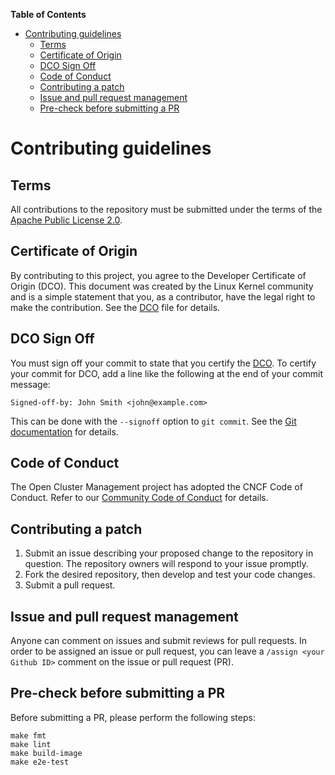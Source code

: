 **Table of Contents**

- [Contributing guidelines](#contributing-guidelines)
  - [Terms](#terms)
  - [Certificate of Origin](#certificate-of-origin)
  - [DCO Sign Off](#dco-sign-off)
  - [Code of Conduct](#code-of-conduct)
  - [Contributing a patch](#contributing-a-patch)
  - [Issue and pull request management](#issue-and-pull-request-management)
  - [Pre-check before submitting a PR](#pre-check-before-submitting-a-pr)

# Contributing guidelines

## Terms

All contributions to the repository must be submitted under the terms of the
[Apache Public License 2.0](https://www.apache.org/licenses/LICENSE-2.0).

## Certificate of Origin

By contributing to this project, you agree to the Developer Certificate of
Origin (DCO). This document was created by the Linux Kernel community and is a
simple statement that you, as a contributor, have the legal right to make the
contribution. See the
[DCO](https://github.com/open-cluster-management-io/community/blob/main/DCO) file
for details.

## DCO Sign Off

You must sign off your commit to state that you certify the
[DCO](https://github.com/open-cluster-management-io/community/blob/main/DCO). To
certify your commit for DCO, add a line like the following at the end of your
commit message:

```
Signed-off-by: John Smith <john@example.com>
```

This can be done with the `--signoff` option to `git commit`. See the
[Git documentation](https://git-scm.com/docs/git-commit#Documentation/git-commit.txt--s)
for details.

## Code of Conduct

The Open Cluster Management project has adopted the CNCF Code of Conduct. Refer
to our
[Community Code of Conduct](https://github.com/open-cluster-management-io/community/blob/main/CODE_OF_CONDUCT.md)
for details.

## Contributing a patch

1. Submit an issue describing your proposed change to the repository in
   question. The repository owners will respond to your issue promptly.
2. Fork the desired repository, then develop and test your code changes.
3. Submit a pull request.

## Issue and pull request management

Anyone can comment on issues and submit reviews for pull requests. In order to
be assigned an issue or pull request, you can leave a `/assign <your Github ID>`
comment on the issue or pull request (PR).

## Pre-check before submitting a PR

<!-- Customize this template for your repository -->

Before submitting a PR, please perform the following steps:

```shell
make fmt
make lint
make build-image
make e2e-test
```
